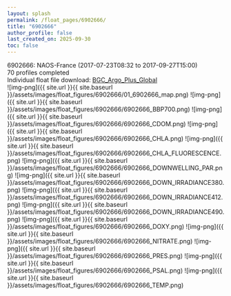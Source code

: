 ```yaml
---
layout: splash
permalink: /float_pages/6902666/
title: "6902666"
author_profile: false
last_created_on: 2025-09-30
toc: false
---
```

 
6902666: NAOS-France (2017-07-23T08:32 to 2017-09-27T15:00)\
70 profiles completed\
Individual float file download: [BGC_Argo_Plus_Global](https://ftp.soest.hawaii.edu/bgc_argo_plus/Individual_Floats/outliers_removed/6902666_Sprof_processed.nc)\
![img-png]({{ site.url }}{{ site.baseurl }}/assets/images/float_figures/6902666/01_6902666_map.png)
![img-png]({{ site.url }}{{ site.baseurl }}/assets/images/float_figures/6902666/6902666_BBP700.png)
![img-png]({{ site.url }}{{ site.baseurl }}/assets/images/float_figures/6902666/6902666_CDOM.png)
![img-png]({{ site.url }}{{ site.baseurl }}/assets/images/float_figures/6902666/6902666_CHLA.png)
![img-png]({{ site.url }}{{ site.baseurl }}/assets/images/float_figures/6902666/6902666_CHLA_FLUORESCENCE.png)
![img-png]({{ site.url }}{{ site.baseurl }}/assets/images/float_figures/6902666/6902666_DOWNWELLING_PAR.png)
![img-png]({{ site.url }}{{ site.baseurl }}/assets/images/float_figures/6902666/6902666_DOWN_IRRADIANCE380.png)
![img-png]({{ site.url }}{{ site.baseurl }}/assets/images/float_figures/6902666/6902666_DOWN_IRRADIANCE412.png)
![img-png]({{ site.url }}{{ site.baseurl }}/assets/images/float_figures/6902666/6902666_DOWN_IRRADIANCE490.png)
![img-png]({{ site.url }}{{ site.baseurl }}/assets/images/float_figures/6902666/6902666_DOXY.png)
![img-png]({{ site.url }}{{ site.baseurl }}/assets/images/float_figures/6902666/6902666_NITRATE.png)
![img-png]({{ site.url }}{{ site.baseurl }}/assets/images/float_figures/6902666/6902666_PRES.png)
![img-png]({{ site.url }}{{ site.baseurl }}/assets/images/float_figures/6902666/6902666_PSAL.png)
![img-png]({{ site.url }}{{ site.baseurl }}/assets/images/float_figures/6902666/6902666_TEMP.png)
